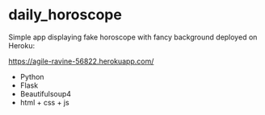 # daily_horoscope


Simple app displaying fake horoscope with fancy background deployed on Heroku:


https://agile-ravine-56822.herokuapp.com/


- Python
- Flask
- Beautifulsoup4
- html + css + js
